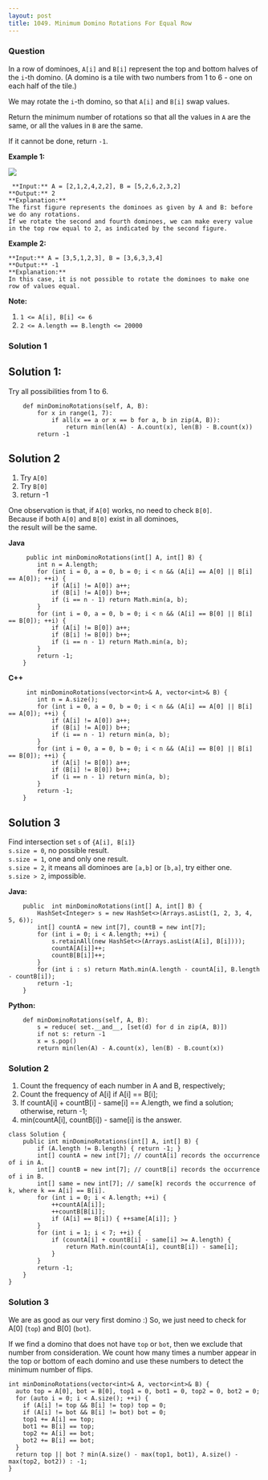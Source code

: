 ```yaml
---
layout: post
title: 1049. Minimum Domino Rotations For Equal Row
---
```

### Question
In a row of dominoes, `A[i]` and `B[i]` represent the top and bottom halves of
the `i`-th domino.  (A domino is a tile with two numbers from 1 to 6 - one on
each half of the tile.)

We may rotate the `i`-th domino, so that `A[i]` and `B[i]` swap values.

Return the minimum number of rotations so that all the values in `A` are the
same, or all the values in `B` are the same.

If it cannot be done, return `-1`.



 **Example 1:**

![](https://assets.leetcode.com/uploads/2019/03/08/domino.png)

    
    
     **Input:** A = [2,1,2,4,2,2], B = [5,2,6,2,3,2]
    **Output:** 2
    **Explanation:**
    The first figure represents the dominoes as given by A and B: before we do any rotations.
    If we rotate the second and fourth dominoes, we can make every value in the top row equal to 2, as indicated by the second figure.
    

**Example 2:**

    
    
    **Input:** A = [3,5,1,2,3], B = [3,6,3,3,4]
    **Output:** -1
    **Explanation:**
    In this case, it is not possible to rotate the dominoes to make one row of values equal.
    



 **Note:**

  1. `1 <= A[i], B[i] <= 6`
  2. `2 <= A.length == B.length <= 20000`

### Solution 1
## Solution 1:

Try all possibilities from 1 to 6.

    
    
        def minDominoRotations(self, A, B):
            for x in range(1, 7):
                if all(x == a or x == b for a, b in zip(A, B)):
                    return min(len(A) - A.count(x), len(B) - B.count(x))
            return -1
    

  

## Solution 2

  1. Try `A[0]`
  2. Try `B[0]`
  3. return -1

One observation is that, if `A[0]` works, no need to check `B[0]`.  
Because if both `A[0]` and `B[0]` exist in all dominoes,  
the result will be the same.

**Java**

    
    
         public int minDominoRotations(int[] A, int[] B) {
            int n = A.length;
            for (int i = 0, a = 0, b = 0; i < n && (A[i] == A[0] || B[i] == A[0]); ++i) {
                if (A[i] != A[0]) a++;
                if (B[i] != A[0]) b++;
                if (i == n - 1) return Math.min(a, b);
            }
            for (int i = 0, a = 0, b = 0; i < n && (A[i] == B[0] || B[i] == B[0]); ++i) {
                if (A[i] != B[0]) a++;
                if (B[i] != B[0]) b++;
                if (i == n - 1) return Math.min(a, b);
            }
            return -1;
        }
    

**C++**

    
    
         int minDominoRotations(vector<int>& A, vector<int>& B) {
            int n = A.size();
            for (int i = 0, a = 0, b = 0; i < n && (A[i] == A[0] || B[i] == A[0]); ++i) {
                if (A[i] != A[0]) a++;
                if (B[i] != A[0]) b++;
                if (i == n - 1) return min(a, b);
            }
            for (int i = 0, a = 0, b = 0; i < n && (A[i] == B[0] || B[i] == B[0]); ++i) {
                if (A[i] != B[0]) a++;
                if (B[i] != B[0]) b++;
                if (i == n - 1) return min(a, b);
            }
            return -1;
        }
    

  

## Solution 3

Find intersection set `s` of `{A[i], B[i]}`  
`s.size = 0`, no possible result.  
`s.size = 1`, one and only one result.  
`s.size = 2`, it means all dominoes are `[a,b]` or `[b,a]`, try either one.  
`s.size > 2`, impossible.

**Java:**

    
    
        public  int minDominoRotations(int[] A, int[] B) {
            HashSet<Integer> s = new HashSet<>(Arrays.asList(1, 2, 3, 4, 5, 6));
            int[] countA = new int[7], countB = new int[7];
            for (int i = 0; i < A.length; ++i) {
                s.retainAll(new HashSet<>(Arrays.asList(A[i], B[i])));
                countA[A[i]]++;
                countB[B[i]]++;
            }
            for (int i : s) return Math.min(A.length - countA[i], B.length - countB[i]);
            return -1;
        }
    

**Python:**

    
    
        def minDominoRotations(self, A, B):
            s = reduce( set.__and__, [set(d) for d in zip(A, B)])
            if not s: return -1
            x = s.pop()
            return min(len(A) - A.count(x), len(B) - B.count(x))
    


### Solution 2
  1. Count the frequency of each number in A and B, respectively;
  2. Count the frequency of A[i] if A[i] == B[i];
  3. If countA[i] + countB[i] - same[i] == A.length, we find a solution; otherwise, return -1;
  4. min(countA[i], countB[i]) - same[i] is the answer.

    
    
    class Solution {
        public int minDominoRotations(int[] A, int[] B) {
            if (A.length != B.length) { return -1; }
            int[] countA = new int[7]; // countA[i] records the occurrence of i in A.
            int[] countB = new int[7]; // countB[i] records the occurrence of i in B.
            int[] same = new int[7]; // same[k] records the occurrence of k, where k == A[i] == B[i].
            for (int i = 0; i < A.length; ++i) {
                ++countA[A[i]];
                ++countB[B[i]];
                if (A[i] == B[i]) { ++same[A[i]]; }
            }
            for (int i = 1; i < 7; ++i) {
                if (countA[i] + countB[i] - same[i] >= A.length) {
                    return Math.min(countA[i], countB[i]) - same[i];
                }
            }
            return -1;
        }
    }
    


### Solution 3
We are as good as our very first domino :) So, we just need to check for A[0]
(`top`) and B[0] (`bot`).

If we find a domino that does not have `top` or `bot`, then we exclude that
number from consideration. We count how many times a number appear in the top
or bottom of each domino and use these numbers to detect the minimum number of
flips.

    
    
    int minDominoRotations(vector<int>& A, vector<int>& B) {
      auto top = A[0], bot = B[0], top1 = 0, bot1 = 0, top2 = 0, bot2 = 0;
      for (auto i = 0; i < A.size(); ++i) {
        if (A[i] != top && B[i] != top) top = 0;
        if (A[i] != bot && B[i] != bot) bot = 0;
        top1 += A[i] == top;
        bot1 += B[i] == top;
        top2 += A[i] == bot;
        bot2 += B[i] == bot;
      }
      return top || bot ? min(A.size() - max(top1, bot1), A.size() - max(top2, bot2)) : -1;
    }
    




